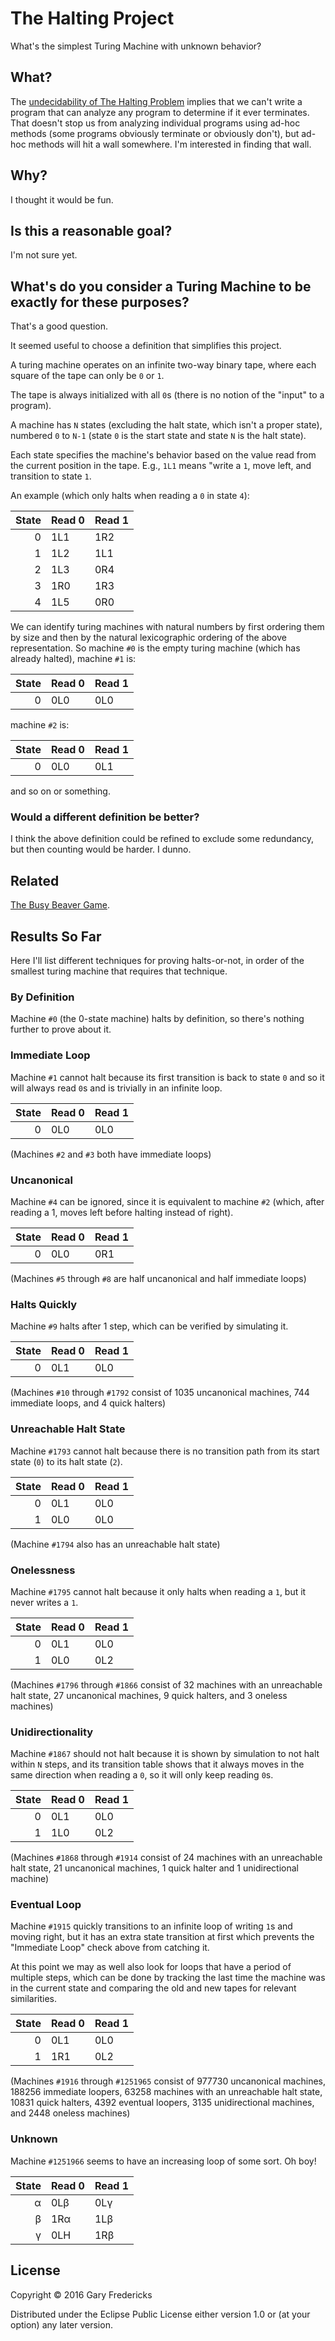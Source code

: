 # The Halting Project

What's the simplest Turing Machine with unknown behavior?

## What?

The
[undecidability of The Halting Problem](https://en.wikipedia.org/wiki/Halting_problem#Sketch_of_proof)
implies that we can't write a program that can analyze any program to
determine if it ever terminates. That doesn't stop us from analyzing
individual programs using ad-hoc methods (some programs obviously
terminate or obviously don't), but ad-hoc methods will hit a wall
somewhere. I'm interested in finding that wall.

## Why?

I thought it would be fun.

## Is this a reasonable goal?

I'm not sure yet.

## What's do you consider a Turing Machine to be exactly for these purposes?

That's a good question.

It seemed useful to choose a definition that simplifies this project.

A turing machine operates on an infinite two-way binary tape, where
each square of the tape can only be `0` or `1`.

The tape is always initialized with all `0`s (there is no notion of
the "input" to a program).

A machine has `N` states (excluding the halt state, which isn't a
proper state), numbered `0` to `N-1` (state `0` is the start state and
state `N` is the halt state).

Each state specifies the machine's behavior based on the value read
from the current position in the tape. E.g., `1L1` means "write a `1`,
move left, and transition to state `1`.

An example (which only halts when reading a `0` in state `4`):

| State | Read 0 | Read 1 |
|------:|:-------|:-------|
|      0|1L1     |1R2     |
|      1|1L2     |1L1     |
|      2|1L3     |0R4     |
|      3|1R0     |1R3     |
|      4|1L5     |0R0     |

We can identify turing machines with natural numbers by first ordering
them by size and then by the natural lexicographic ordering of the
above representation. So machine `#0` is the empty turing machine (which
has already halted), machine `#1` is:

| State | Read 0 | Read 1 |
|------:|:-------|:-------|
|      0|0L0     |0L0     |

machine `#2` is:

| State | Read 0 | Read 1 |
|------:|:-------|:-------|
|      0|0L0     |0L1     |

and so on or something.

### Would a different definition be better?

I think the above definition could be refined to exclude some
redundancy, but then counting would be harder. I dunno.

## Related

[The Busy Beaver Game](https://en.wikipedia.org/wiki/Busy_beaver).

## Results So Far

Here I'll list different techniques for proving halts-or-not, in order
of the smallest turing machine that requires that technique.

### By Definition

Machine `#0` (the 0-state machine) halts by definition, so there's nothing further
to prove about it.

### Immediate Loop

Machine `#1` cannot halt because its first transition is back to state
`0` and so it will always read `0`s and is trivially in an infinite
loop.

| State | Read 0 | Read 1 |
|------:|:-------|:-------|
|      0|0L0     |0L0     |

(Machines `#2` and `#3` both have immediate loops)

### Uncanonical

Machine `#4` can be ignored, since it is equivalent to machine `#2`
(which, after reading a 1, moves left before halting instead of
right).

| State | Read 0 | Read 1 |
|------:|:-------|:-------|
|      0|0L0     |0R1     |

(Machines `#5` through `#8` are half uncanonical and half immediate
loops)

### Halts Quickly

Machine `#9` halts after 1 step, which can be verified by simulating
it.

| State | Read 0 | Read 1 |
|------:|:-------|:-------|
|      0|0L1     |0L0     |

(Machines `#10` through `#1792` consist of 1035 uncanonical machines,
744 immediate loops, and 4 quick halters)

### Unreachable Halt State

Machine `#1793` cannot halt because there is no transition path from
its start state (`0`) to its halt state (`2`).

| State | Read 0 | Read 1 |
|------:|:-------|:-------|
|      0|0L1     |0L0     |
|      1|0L0     |0L0     |

(Machine `#1794` also has an unreachable halt state)

### Onelessness

Machine `#1795` cannot halt because it only halts when reading a `1`,
but it never writes a `1`.

| State | Read 0 | Read 1 |
|------:|:-------|:-------|
|      0|0L1     |0L0     |
|      1|0L0     |0L2     |

(Machines `#1796` through `#1866` consist of 32 machines with an
unreachable halt state, 27 uncanonical machines, 9 quick halters,
and 3 oneless machines)

### Unidirectionality

Machine `#1867` should not halt because it is shown by simulation to
not halt within `N` steps, and its transition table shows that it
always moves in the same direction when reading a `0`, so it will only
keep reading `0`s.

| State | Read 0 | Read 1 |
|------:|:-------|:-------|
|      0|0L1     |0L0     |
|      1|1L0     |0L2     |

(Machines `#1868` through `#1914` consist of 24 machines with an
unreachable halt state, 21 uncanonical machines, 1 quick halter
and 1 unidirectional machine)

### Eventual Loop

Machine `#1915` quickly transitions to an infinite loop of writing
`1`s and moving right, but it has an extra state transition at first
which prevents the "Immediate Loop" check above from catching it.

At this point we may as well also look for loops that have a period of
multiple steps, which can be done by tracking the last time the
machine was in the current state and comparing the old and new tapes
for relevant similarities.

| State | Read 0 | Read 1 |
|------:|:-------|:-------|
|      0|0L1     |0L0     |
|      1|1R1     |0L2     |

(Machines `#1916` through `#1251965` consist of 977730 uncanonical
machines, 188256 immediate loopers, 63258 machines with an unreachable
halt state, 10831 quick halters, 4392 eventual loopers, 3135
unidirectional machines, and 2448 oneless machines)

### Unknown

Machine `#1251966` seems to have an increasing loop of some sort.  Oh
boy!

| State | Read 0 | Read 1 |
|------:|:-------|:-------|
|      α|0Lβ     |0Lγ     |
|      β|1Rα     |1Lβ     |
|      γ|0LH     |1Rβ     |


## License

Copyright © 2016 Gary Fredericks

Distributed under the Eclipse Public License either version 1.0 or (at
your option) any later version.

